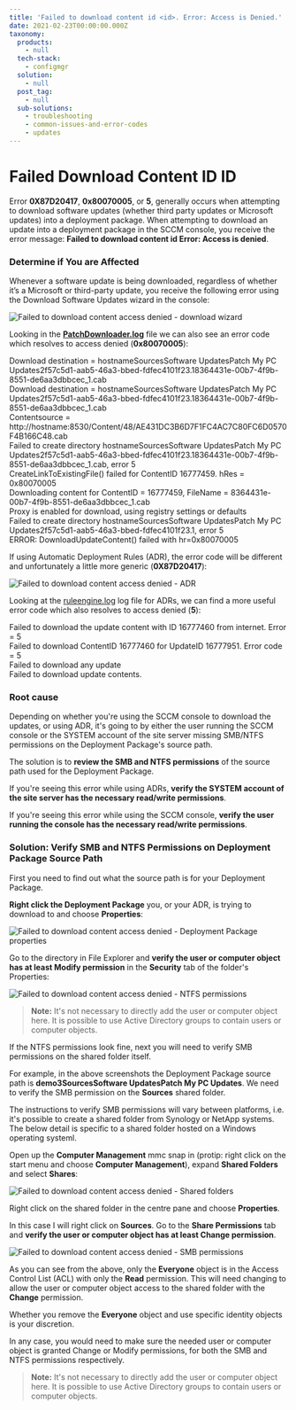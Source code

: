 ```yaml
---
title: 'Failed to download content id <id>. Error: Access is Denied.'
date: 2021-02-23T00:00:00.000Z
taxonomy:
  products:
    - null
  tech-stack:
    - configmgr
  solution:
    - null
  post_tag:
    - null
  sub-solutions:
    - troubleshooting
    - common-issues-and-error-codes
    - updates
---
```


# Failed Download Content ID ID

Error **0X87D20417**, **0x80070005**, or **5**, generally occurs when attempting to download software updates (whether third party updates or Microsoft updates) into a deployment package. When attempting to download an update into a deployment package in the SCCM console, you receive the error message: **Failed to download content id Error: Access is denied**.

### Determine if You are Affected

Whenever a software update is being downloaded, regardless of whether it’s a Microsoft or third-party update, you receive the following error using the Download Software Updates wizard in the console:

![Failed to download content access denied - download wizard](../../_images/FailedToDownloadContentAccessDenied-1.png)

Looking in the [**PatchDownloader.log**](https://patchmypc.com/collecting-log-files-for-patch-my-pc-support#deployment-package-download-logs) file we can also see an error code which resolves to access denied (**0x80070005**):

Download destination = hostnameSourcesSoftware UpdatesPatch My PC Updates2f57c5d1-aab5-46a3-bbed-fdfec4101f23.18364431e-00b7-4f9b-8551-de6aa3dbbcec\_1.cab\
Download destination = hostnameSourcesSoftware UpdatesPatch My PC Updates2f57c5d1-aab5-46a3-bbed-fdfec4101f23.18364431e-00b7-4f9b-8551-de6aa3dbbcec\_1.cab\
Contentsource = http://hostname:8530/Content/48/AE431DC3B6D7F1FC4AC7C80FC6D0570F4B166C48.cab\
Failed to create directory hostnameSourcesSoftware UpdatesPatch My PC Updates2f57c5d1-aab5-46a3-bbed-fdfec4101f23.18364431e-00b7-4f9b-8551-de6aa3dbbcec\_1.cab, error 5\
CreateLinkToExistingFile() failed for ContentID 16777459. hRes = 0x80070005\
Downloading content for ContentID = 16777459,  FileName = 8364431e-00b7-4f9b-8551-de6aa3dbbcec\_1.cab\
Proxy is enabled for download, using registry settings or defaults\
Failed to create directory hostnameSourcesSoftware UpdatesPatch My PC Updates2f57c5d1-aab5-46a3-bbed-fdfec4101f23.1, error 5\
ERROR: DownloadUpdateContent() failed with hr=0x80070005

If using Automatic Deployment Rules (ADR), the error code will be different and unfortunately a little more generic (**0X87D20417**):

![Failed to download content access denied - ADR](../../_images/FailedToDownloadContentAccessDenied-3.png)

Looking at the [ruleengine.log](https://patchmypc.com/collecting-log-files-for-patch-my-pc-support#automatic-deployment-rules-logs) log file for ADRs, we can find a more useful error code which also resolves to access denied (**5**):

Failed to download the update content with ID 16777460 from internet. Error = 5\
Failed to download ContentID 16777460 for UpdateID 16777951. Error code = 5\
Failed to download any update\
Failed to download update contents.

### Root cause

Depending on whether you're using the SCCM console to download the updates, or using ADR, it's going to by either the user running the SCCM console or the SYSTEM account of the site server missing SMB/NTFS permissions on the Deployment Package's source path.

The solution is to **review the SMB and NTFS permissions** of the source path used for the Deployment Package.

If you're seeing this error while using ADRs, **verify the SYSTEM account of the site server has the necessary read/write permissions**.

If you're seeing this error while using the SCCM console, **verify the user running the console has the necessary read/write permissions**.

### Solution: Verify SMB and NTFS Permissions on Deployment Package Source Path

First you need to find out what the source path is for your Deployment Package.

**Right click the Deployment Package** you, or your ADR, is trying to download to and choose **Properties**:

![Failed to download content access denied - Deployment Package properties](../../_images/FailedToDownloadContentAccessDenied-5.png)

Go to the directory in File Explorer and **verify the user or computer object has at least Modify permission** in the **Security** tab of the folder's Properties:

![Failed to download content access denied - NTFS permissions](../../_images/FailedToDownloadContentAccessDenied-6.png)

> **Note:** It's not necessary to directly add the user or computer object here. It is possible to use Active Directory groups to contain users or computer objects.

If the NTFS permissions look fine, next you will need to verify SMB permissions on the shared folder itself.

For example, in the above screenshots the Deployment Package source path is **demo3SourcesSoftware UpdatesPatch My PC Updates**. We need to verify the SMB permission on the **Sources** shared folder.

The instructions to verify SMB permissions will vary between platforms, i.e. it's possible to create a shared folder from Synology or NetApp systems. The below detail is specific to a shared folder hosted on a Windows operating systeml.

Open up the **Computer Management** mmc snap in (protip: right click on the start menu and choose **Computer Management**), expand **Shared Folders** and select **Shares**:

![Failed to download content access denied - Shared folders](../../_images/FailedToDownloadContentAccessDenied-7.png)

Right click on the shared folder in the centre pane and choose **Properties**.

In this case I will right click on **Sources**. Go to the **Share Permissions** tab and **verify the user or computer object has at least Change permission**.

![Failed to download content access denied - SMB permissions](../../_images/FailedToDownloadContentAccessDenied-8.png)

As you can see from the above, only the **Everyone** object is in the Access Control List (ACL) with only the **Read** permission. This will need changing to allow the user or computer object access to the shared folder with the **Change** permission.

Whether you remove the **Everyone** object and use specific identity objects is your discretion.

In any case, you would need to make sure the needed user or computer object is granted Change or Modify permissions, for both the SMB and NTFS permissions respectively.

> **Note:** It's not necessary to directly add the user or computer object here. It is possible to use Active Directory groups to contain users or computer objects.
